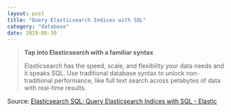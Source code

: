 ```yaml
---
layout: post
title: "Query Elasticsearch Indices with SQL"
category: "database"
date: 2019-05-30
---
```


> **Tap into Elasticsearch with a familiar syntax**
>
> Elasticsearch has the speed, scale, and flexibility your data needs  and it speaks SQL. Use traditional database syntax to unlock non-traditional performance, like full text search across petabytes of data with real-time results.

Source: [Elasticsearch SQL: Query Elasticsearch Indices with SQL - Elastic](https://www.elastic.co/products/stack/elasticsearch-sql)
